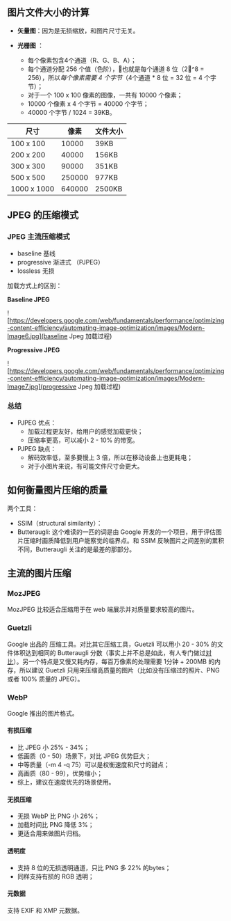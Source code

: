 ## 图片文件大小的计算

- **矢量图**：因为是无损缩放，和图片尺寸无关。


- **光栅图** ：
  - 每个像素包含4个通道（R、G、B、A）；
  - 每个通道分配 256 个值（色阶），也就是每个通道 8 位（2^8 = 256），所以*每个像素需要 4 个字节*（4个通道 * 8 位 = 32 位 = 4 个字节）；
  - 对于一个 100 x 100 像素的图像，一共有 10000 个像素；
  - 10000 个像素 x 4 个字节 = 40000 个字节；
  - 40000 个字节 / 1024 = 39KB。

| 尺寸          | 像素     | 文件大小   |
| ----------- | ------ | ------ |
| 100 x 100   | 10000  | 39KB   |
| 200 x 200   | 40000  | 156KB  |
| 300 x 300   | 90000  | 351KB  |
| 500 x 500   | 250000 | 977KB  |
| 1000 x 1000 | 640000 | 2500KB |

## JPEG 的压缩模式

### JPEG 主流压缩模式

- baseline 基线
- progressive 渐进式 （PJPEG）
- lossless 无损

加载方式上的区别：

**Baseline JPEG**

![https://developers.google.com/web/fundamentals/performance/optimizing-content-efficiency/automating-image-optimization/images/Modern-Image6.jpg](baseline Jpeg 加载过程)

**Progressive JPEG**

![https://developers.google.com/web/fundamentals/performance/optimizing-content-efficiency/automating-image-optimization/images/Modern-Image7.jpg](progressive Jpeg 加载过程)

### 总结

- PJPEG 优点：
  - 加载过程更友好，给用户的感觉加载更快；
  - 压缩率更高，可以减小 2 - 10% 的带宽。
- PJPEG 缺点：
  - 解码效率低，至多要慢上 3 倍，所以在移动设备上也更耗电；
  - 对于小图片来说，有可能文件尺寸会更大。

## 如何衡量图片压缩的质量

两个工具：

- SSIM（structural similarity）：
- Butteraugli:  这个难读的一匹的词是由 Google 开发的一个项目，用于评估图片压缩时画质降低到用户能察觉的临界点。和 SSIM 反映图片之间差别的累积不同，Butteraugli 关注的是最差的那部分。

## 主流的图片压缩

### MozJPEG

MozJPEG 比较适合压缩用于在 web 端展示并对质量要求较高的图片。

### Guetzli

Google 出品的 压缩工具。对比其它压缩工具，Guetzli 可以用小 20 - 30% 的文件体积达到相同的 Butteraugli 分数（事实上并不总是如此，有人专门做过[对比](https://cloudinary.com/blog/a_closer_look_at_guetzli)）。另一个特点是又慢又耗内存，每百万像素的处理需要 1分钟 + 200MB 的内存，所以建议 Guetzli 只用来压缩高质量的图片（比如没有压缩过的照片、PNG 或者 100% 质量的 JPEG）。

### WebP

Google 推出的图片格式。

#### 有损压缩

- 比 JPEG 小 25% - 34%；
- 低画质（0 - 50）场景下，对比 JPEG 优势巨大；
- 中等质量（-m 4 -q 75）可以是权衡速度和尺寸的甜点；
- 高画质（80 - 99），优势缩小；
- 综上，建议在速度优先的场景使用。

#### 无损压缩

- 无损 WebP 比 PNG 小 26%；
- 加载时间比 PNG 降低 3%；
- 更适合用来做图片归档。

#### 透明度

- 支持 8 位的无损透明通道，只比 PNG 多 22% 的bytes；
- 同样支持有损的 RGB 透明；

#### 元数据

支持 EXIF 和 XMP 元数据。















